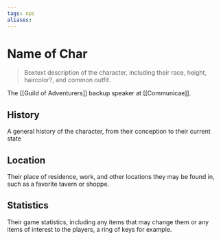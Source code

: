 ```yaml
---
tags: npc
aliases:
---
```

# Name of Char

> Boxtext description of the character, including their race, height, haircolor?, and common outfit.

The [[Guild of Adventurers]] backup speaker at [[Communicae]].

## History
A general history of the character, from their conception to their current state

## Location
Their place of residence, work, and other locations they may be found in, such as a favorite tavern or shoppe.

## Statistics
Their game statistics, including any items that may change them or any items of interest to the players, a ring of keys for example.